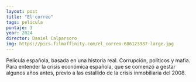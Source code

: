 ```yaml
---
layout: post
title: "El correo"
tags: pelicula
puntaje: 3
year: 2024
director: Daniel Calparsoro
img: https://pics.filmaffinity.com/el_correo-686123937-large.jpg
---
```


Película española, basada en una historia real. Corrupción, políticos y mafia. Para entender la crisis económica española, que se comenzó a gestar algunos años antes, previo a las estallido de la crisis inmobiliaria del 2008.
